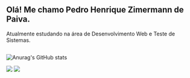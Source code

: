 ## Olá! Me chamo Pedro Henrique Zimermann de Paiva.

Atualmente estudando na área de Desenvolvimento Web e Teste de Sistemas.
## 

![Anurag's GitHub stats](https://github-readme-stats.vercel.app/api?username=pedrozimermann&show_icons=true&theme=graywhite)


<div> 
  <a href="https://www.instagram.com/phzpaiva/" target="_blank"><img src="https://img.shields.io/badge/-Instagram-%23E4405F?style=for-the-badge&logo=instagram&logoColor=white" target="_blank"></a>
  <a href = "phzpaiva@gmail.com"><img src="https://img.shields.io/badge/-Gmail-%23333?style=for-the-badge&logo=gmail&logoColor=white" target="_blank"></a>
</div>

##


